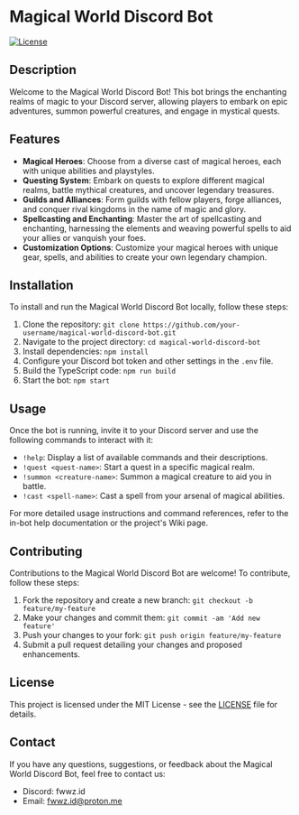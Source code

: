 # Magical World Discord Bot

[![License](https://img.shields.io/badge/license-MIT-blue.svg)](LICENSE)

## Description

Welcome to the Magical World Discord Bot! This bot brings the enchanting realms of magic to your Discord server, allowing players to embark on epic adventures, summon powerful creatures, and engage in mystical quests.

## Features

- **Magical Heroes**: Choose from a diverse cast of magical heroes, each with unique abilities and playstyles.
- **Questing System**: Embark on quests to explore different magical realms, battle mythical creatures, and uncover legendary treasures.
- **Guilds and Alliances**: Form guilds with fellow players, forge alliances, and conquer rival kingdoms in the name of magic and glory.
- **Spellcasting and Enchanting**: Master the art of spellcasting and enchanting, harnessing the elements and weaving powerful spells to aid your allies or vanquish your foes.
- **Customization Options**: Customize your magical heroes with unique gear, spells, and abilities to create your own legendary champion.

## Installation

To install and run the Magical World Discord Bot locally, follow these steps:

1. Clone the repository: `git clone https://github.com/your-username/magical-world-discord-bot.git`
2. Navigate to the project directory: `cd magical-world-discord-bot`
3. Install dependencies: `npm install`
4. Configure your Discord bot token and other settings in the `.env` file.
5. Build the TypeScript code: `npm run build`
6. Start the bot: `npm start`

## Usage

Once the bot is running, invite it to your Discord server and use the following commands to interact with it:

- `!help`: Display a list of available commands and their descriptions.
- `!quest <quest-name>`: Start a quest in a specific magical realm.
- `!summon <creature-name>`: Summon a magical creature to aid you in battle.
- `!cast <spell-name>`: Cast a spell from your arsenal of magical abilities.

For more detailed usage instructions and command references, refer to the in-bot help documentation or the project's Wiki page.

## Contributing

Contributions to the Magical World Discord Bot are welcome! To contribute, follow these steps:

1. Fork the repository and create a new branch: `git checkout -b feature/my-feature`
2. Make your changes and commit them: `git commit -am 'Add new feature'`
3. Push your changes to your fork: `git push origin feature/my-feature`
4. Submit a pull request detailing your changes and proposed enhancements.

## License

This project is licensed under the MIT License - see the [LICENSE](LICENSE) file for details.

## Contact

If you have any questions, suggestions, or feedback about the Magical World Discord Bot, feel free to contact us:

- Discord: fwwz.id
- Email: fwwz.id@proton.me
